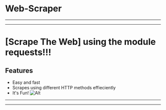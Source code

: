 # Web-Scraper 
---
___
# [Scrape The Web] using the module requests!!!
## Features
* Easy and fast
* Scrapes using different HTTP methods effieciently
* It's Fun!
 ![Alt](https://upload.wikimedia.org/wikipedia/commons/thumb/e/ef/Icone_wikipedia_bureaucrat_bot.svg/1024px-Icone_wikipedia_bureaucrat_bot.svg.png)
---
___
